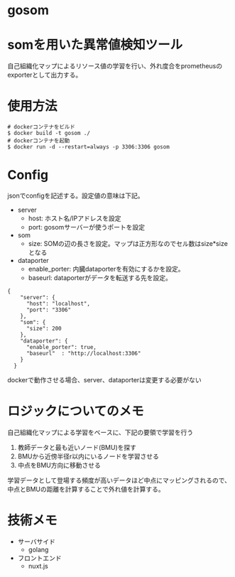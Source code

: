 # gosom
# somを用いた異常値検知ツール
自己組織化マップによるリソース値の学習を行い、外れ度合をprometheusのexporterとして出力する。

# 使用方法
```
# dockerコンテナをビルド
$ docker build -t gosom ./
# dockerコンテナを起動
$ docker run -d --restart=always -p 3306:3306 gosom
```

# Config
jsonでconfigを記述する。設定値の意味は下記。
- server
  - host: ホスト名/IPアドレスを設定
  - port: gosomサーバーが使うポートを設定
- som
  - size: SOMの辺の長さを設定。マップは正方形なのでセル数はsize*sizeとなる
- dataporter
  - enable_porter: 内臓dataporterを有効にするかを設定。
  - baseurl: dataporterがデータを転送する先を設定。
```
{
    "server": { 
      "host": "localhost",
      "port": "3306"
    },
    "som": {
      "size": 200
    },
    "dataporter": {
      "enable_porter": true,
      "baseurl"  : "http://localhost:3306"
    }
  }
```
dockerで動作させる場合、server、dataporterは変更する必要がない

# ロジックについてのメモ
自己組織化マップによる学習をベースに、下記の要領で学習を行う
1. 教師データと最も近いノード(BMU)を探す
2. BMUから近傍半径r以内にいるノードを学習させる
3. 中点をBMU方向に移動させる
   
学習データとして登場する頻度が高いデータほど中点にマッピングされるので、中点とBMUの距離を計算することで外れ値を計算する。


# 技術メモ
- サーバサイド
  - golang
- フロントエンド
  - nuxt.js